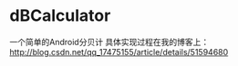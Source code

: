 # dBCalculator

一个简单的Android分贝计
具体实现过程在我的博客上：http://blog.csdn.net/qq_17475155/article/details/51594680
